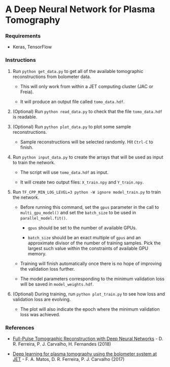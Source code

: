 # A Deep Neural Network for Plasma Tomography


### Requirements

- Keras, TensorFlow

### Instructions

1. Run `python get_data.py` to get all of the available tomographic reconstructions from bolometer data.

    - This will only work from within a JET computing cluster (JAC or Freia).

    - It will produce an output file called `tomo_data.hdf`.

2. (Optional) Run `python read_data.py` to check that the file `tomo_data.hdf` is readable.

3. (Optional) Run `python plot_data.py` to plot some sample reconstructions.

    - Sample reconstructions will be selected randomly. Hit `Ctrl-C` to finish.

4. Run `python input_data.py` to create the arrays that will be used as input to train the network.

    - The script will use `tomo_data.hdf` as input.

    - It will create two output files: `X_train.npy` and `Y_train.npy`.

5. Run `TF_CPP_MIN_LOG_LEVEL=3 python -W ignore model_train.py` to train the network.

    - Before running this command, set the `gpus` parameter in the call to `multi_gpu_model()` and set the `batch_size` to be used in `parallel_model.fit()`.
    
        - `gpus` should be set to the number of available GPUs.
        
        - `batch_size` should be an exact multiple of `gpus` and an approximate divisor of the number of training samples. Pick the largest such value within the constraints of available GPU memory.

    - Training will finish automatically once there is no hope of improving the validation loss further.
    
    - The model parameters corresponding to the minimum validation loss will be saved in `model_weights.hdf`.

6. (Optional) During training, run `python plot_train.py` to see how loss and validation loss are evolving.

    - The plot will also indicate the epoch where the minimum validation loss was achieved.


### References

- [Full-Pulse Tomographic Reconstruction with Deep Neural Networks](https://arxiv.org/pdf/1802.02242.pdf) - D. R. Ferreira, P. J. Carvalho, H. Fernandes (2018)

- [Deep learning for plasma tomography using the bolometer system at JET](https://arxiv.org/pdf/1701.00322.pdf) - F. A. Matos, D. R. Ferreira, P. J. Carvalho (2017)
